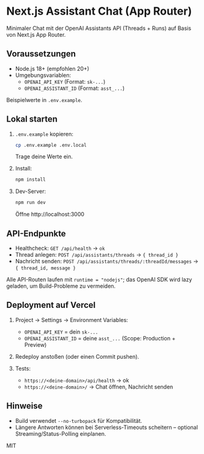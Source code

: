# Next.js Assistant Chat (App Router)

Minimaler Chat mit der OpenAI Assistants API (Threads + Runs) auf Basis von Next.js App Router.

## Voraussetzungen

- Node.js 18+ (empfohlen 20+)
- Umgebungsvariablen:
  - `OPENAI_API_KEY` (Format: `sk-...`)
  - `OPENAI_ASSISTANT_ID` (Format: `asst_...`)

Beispielwerte in `.env.example`.

## Lokal starten

1. `.env.example` kopieren:
   ```bash
   cp .env.example .env.local
   ```
   Trage deine Werte ein.

2. Install:
   ```bash
   npm install
   ```

3. Dev-Server:
   ```bash
   npm run dev
   ```
   Öffne http://localhost:3000

## API-Endpunkte

- Healthcheck: `GET /api/health` → `ok`
- Thread anlegen: `POST /api/assistants/threads` → `{ thread_id }`
- Nachricht senden: `POST /api/assistants/threads/:threadId/messages` → `{ thread_id, message }`

Alle API-Routen laufen mit `runtime = "nodejs"`; das OpenAI SDK wird lazy geladen, um Build-Probleme zu vermeiden.

## Deployment auf Vercel

1. Project → Settings → Environment Variables:
   - `OPENAI_API_KEY` = dein `sk-...`
   - `OPENAI_ASSISTANT_ID` = deine `asst_...`
   (Scope: Production + Preview)

2. Redeploy anstoßen (oder einen Commit pushen).

3. Tests:
   - `https://<deine-domain>/api/health` → ok
   - `https://<deine-domain>/` → Chat öffnen, Nachricht senden

## Hinweise

- Build verwendet `--no-turbopack` für Kompatibilität.
- Längere Antworten können bei Serverless-Timeouts scheitern – optional Streaming/Status-Polling einplanen.

MIT
